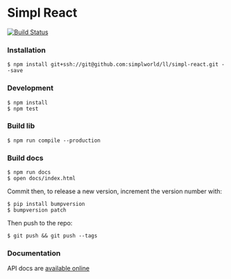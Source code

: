 # Simpl React

[![Build Status](https://travis-ci.com/simplworld/simpl-react.svg?token=cyqpBgqLC1o8qUptfcpE&branch=7-enable-CI)](https://travis-ci.com/simplworld/simpl-react)

### Installation

    $ npm install git+ssh://git@github.com:simplworld/ll/simpl-react.git --save

### Development

    $ npm install
    $ npm test

### Build lib

    $ npm run compile --production

### Build docs

    $ npm run docs
    $ open docs/index.html

Commit then, to release a new version, increment the version number with:

    $ pip install bumpversion
    $ bumpversion patch

Then push to the repo:

    $ git push && git push --tags

### Documentation

API docs are [available online](https://lldev-team.gitlab.io/simpl-react/)




